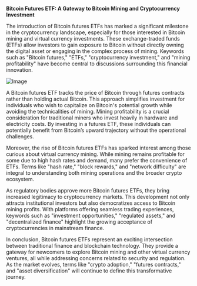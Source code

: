 **Bitcoin Futures ETF: A Gateway to Bitcoin Mining and Cryptocurrency Investment**

The introduction of Bitcoin futures ETFs has marked a significant milestone in the cryptocurrency landscape, especially for those interested in Bitcoin mining and virtual currency investments. These exchange-traded funds (ETFs) allow investors to gain exposure to Bitcoin without directly owning the digital asset or engaging in the complex process of mining. Keywords such as "Bitcoin futures," "ETFs," "cryptocurrency investment," and "mining profitability" have become central to discussions surrounding this financial innovation.

![Image](https://github.com/user-attachments/assets/31692037-0104-4703-abd1-696b6a7dd41b)

A Bitcoin futures ETF tracks the price of Bitcoin through futures contracts rather than holding actual Bitcoin. This approach simplifies investment for individuals who wish to capitalize on Bitcoin's potential growth while avoiding the technicalities of mining. Mining profitability is a crucial consideration for traditional miners who invest heavily in hardware and electricity costs. By investing in a futures ETF, these individuals can potentially benefit from Bitcoin’s upward trajectory without the operational challenges.

Moreover, the rise of Bitcoin futures ETFs has sparked interest among those curious about virtual currency mining. While mining remains profitable for some due to high hash rates and demand, many prefer the convenience of ETFs. Terms like "hash rate," "block rewards," and "network difficulty" are integral to understanding both mining operations and the broader crypto ecosystem.

As regulatory bodies approve more Bitcoin futures ETFs, they bring increased legitimacy to cryptocurrency markets. This development not only attracts institutional investors but also democratizes access to Bitcoin mining profits. With platforms offering seamless trading experiences, keywords such as "investment opportunities," "regulated assets," and "decentralized finance" highlight the growing acceptance of cryptocurrencies in mainstream finance.

In conclusion, Bitcoin futures ETFs represent an exciting intersection between traditional finance and blockchain technology. They provide a gateway for newcomers to explore Bitcoin mining and other virtual currency ventures, all while addressing concerns related to security and regulation. As the market evolves, terms like "crypto adoption," "futures contracts," and "asset diversification" will continue to define this transformative journey.